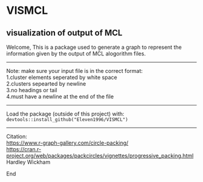 # VISMCL

## visualization of output of MCL

Welcome,
This is a package used to generate a graph to represent the information given by the output of MCL alogorithm files.

-----------------------------------------------

Note: make sure your input file is in the correct format:<br>
1.cluster elements seperated by white space<br>
2.clusters sepearted by newline<br>
3.no headings or tail<br>
4.must have a newline at the end of the file<br>
 
-----------------------------------------------

Load the package (outside of this project) with:
    `devtools::install_github("Eleven1996/VISMCL")`

-----------------------------------------------
Citation:<br>
https://www.r-graph-gallery.com/circle-packing/ <br>
https://cran.r-project.org/web/packages/packcircles/vignettes/progressive_packing.html <br>
Hardley Wickham <R packages>

End
